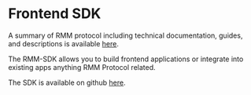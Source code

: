 # Frontend SDK

A summary of RMM protocol including technical documentation, guides, and descriptions is available [here](https://github.com/primitivefinance/rmm-docs/README.md).

The RMM-SDK allows you to build frontend applications or integrate into existing apps anything  RMM Protocol related.

The SDK is available on github [here](https://github.com/primitivefinance/rmm-sdk).